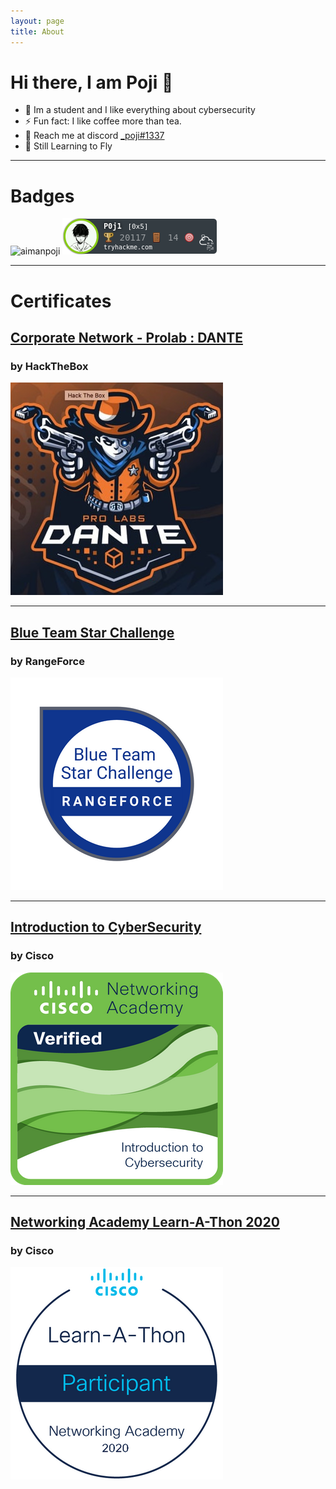 ```yaml
---
layout: page
title: About
---
```


# Hi there, I am Poji 👋

- 🔭 Im a student and I like everything about cybersecurity
- ⚡ Fun fact: I like coffee more than tea.
- 🤝 Reach me at discord [_poji#1337](https://discordapp.com/users/_poji#1337) 
- 🦃 Still Learning to Fly

* * *

# Badges
![aimanpoji](http://www.hackthebox.eu/badge/image/152265)
![aimanpoji](https://github.com/aimanpoji/aimanpoji/blob/main/P0j1.png?raw=true)

* * *

# Certificates

## [Corporate Network - Prolab : DANTE](https://drive.google.com/file/d/15xI8apdELIlam2zOEAZz-Q4gPKJldzhq/view)
### by HackTheBox
![aimanpoji](https://github.com/aimanpoji/aimanpoji.github.io/blob/main/images/cert/dante.jpg?raw=true)

* * *

## [Blue Team Star Challenge](https://www.youracclaim.com/badges/102cfe7f-24f3-48af-89ef-3a8d46509bd7)
### by RangeForce
![aimanpoji](https://github.com/aimanpoji/aimanpoji.github.io/blob/main/images/cert/final_blue_team_star_challenge.png?raw=true)

* * *

## [Introduction to CyberSecurity](https://www.youracclaim.com/badges/3a64f7f1-5145-40af-a7ce-d3983f5f1fff)
### by Cisco
![aimanpoji](https://github.com/aimanpoji/aimanpoji.github.io/blob/main/images/cert/Cisco1.png?raw=true)

* * *

## [Networking Academy Learn-A-Thon 2020](https://www.youracclaim.com/badges/4d609a49-2805-4369-9c0a-dbf3be1125ed)
### by Cisco
![aimanpoji](https://github.com/aimanpoji/aimanpoji.github.io/blob/main/images/cert/learnathon.png?raw=true)
